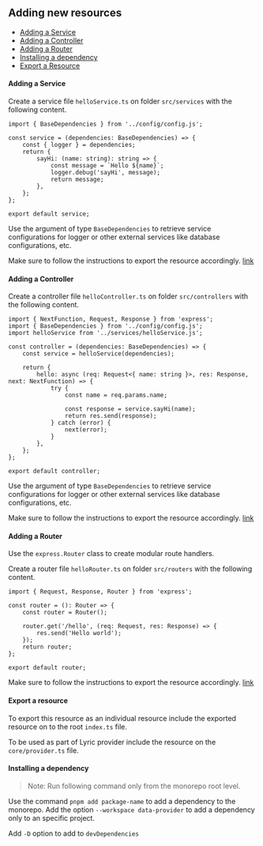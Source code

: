 ## Adding new resources

- [Adding a Service](#adding-a-service)
- [Adding a Controller](#adding-a-controller)
- [Adding a Router](#adding-a-router)
- [Installing a dependency](#installing-a-dependency)
- [Export a Resource](#export-a-resource)

#### Adding a Service

Create a service file `helloService.ts` on folder `src/services` with the following content.

```
import { BaseDependencies } from '../config/config.js';

const service = (dependencies: BaseDependencies) => {
	const { logger } = dependencies;
	return {
		sayHi: (name: string): string => {
			const message = `Hello ${name}`;
			logger.debug('sayHi', message);
			return message;
		},
	};
};

export default service;
```

Use the argument of type `BaseDependencies` to retrieve service configurations for logger or other external services like database configurations, etc.

Make sure to follow the instructions to export the resource accordingly. [link](#export-resource)

#### Adding a Controller

Create a controller file `helloController.ts` on folder `src/controllers` with the following content.

```
import { NextFunction, Request, Response } from 'express';
import { BaseDependencies } from '../config/config.js';
import helloService from '../services/helloService.js';

const controller = (dependencies: BaseDependencies) => {
    const service = helloService(dependencies);

	return {
		hello: async (req: Request<{ name: string }>, res: Response, next: NextFunction) => {
			try {
				const name = req.params.name;

				const response = service.sayHi(name);
				return res.send(response);
			} catch (error) {
				next(error);
			}
		},
	};
};

export default controller;
```

Use the argument of type `BaseDependencies` to retrieve service configurations for logger or other external services like database configurations, etc.

Make sure to follow the instructions to export the resource accordingly. [link](#export-resource)

#### Adding a Router

Use the `express.Router` class to create modular route handlers.

Create a router file `helloRouter.ts` on folder `src/routers` with the following content.

```
import { Request, Response, Router } from 'express';

const router = (): Router => {
	const router = Router();

	router.get('/hello', (req: Request, res: Response) => {
		res.send('Hello world');
	});
	return router;
};

export default router;
```

Make sure to follow the instructions to export the resource accordingly. [link](#export-resource)

#### Export a resource

To export this resource as an individual resource include the exported resource on to the root `index.ts` file.

To be used as part of Lyric provider include the resource on the `core/provider.ts` file.

#### Installing a dependency

> Note: Run following command only from the monorepo root level.

Use the command `pnpm add package-name` to add a dependency to the monorepo. Add the option `--workspace data-provider` to add a dependency only to an specific project.

Add `-D` option to add to `devDependencies`
